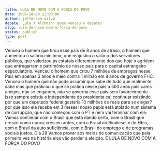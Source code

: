 ```yaml
---
title: LULA DE NOVO COM A FORÇA DO POVO
date: 2006-10-08 21:00:00
author: jefferson.silva
debate: Lula X Alckmin: quem venceu o debate?
slug: lula-de-novo-com-a-forca-do-povo
status: publish 
type: post
---
```


Venceu o homem que tirou esse país de 8 anos de atraso, o homem que aumentou o salário míniomo, que reajustou o salário dos servidores públicos, que valorizou as estatais diferentemente dos que hoje o agridem que entregarram o patrimônio do nosso país para o capital estrangeiro especulatório. Venceu o homem que criou 7 milhões de empregos nesse País em apenas 3 anos e meio contra 1 milhão em 8 anos de governo FHC. Venceu o homem que não pode assumir que sabe de tudo que realmente sabe mas que praticou o que se pratica nesse país a 500 anos pois caros amigos, não se enganem, não se governa esse país sem favorecimento. isso sempre existiu e independente do presidente cai continuar existindo. por que um deputado federal gastaria 10 milhões de reais para se eleger? por que isso ele recebe em 3 meses! nosso papís está atolado num sistema de corrupção, que não começou com o PT e nem vai terminar com ele. Vamos continuar com o Brasil que está dando certo, com o Brasil que cresce como nunca cresceu antes, com o Brasil do Biodíesel e do Hbio, com o Brasil da auto suficiência, com o Brasil do emprego e de programas sociais justos. Dia 29 Vamos provar aos meios de comunicação que pela primeira vez na história eles vão perder a eleição. É LULA DE NOVO COM A FORÇA DO POVO
